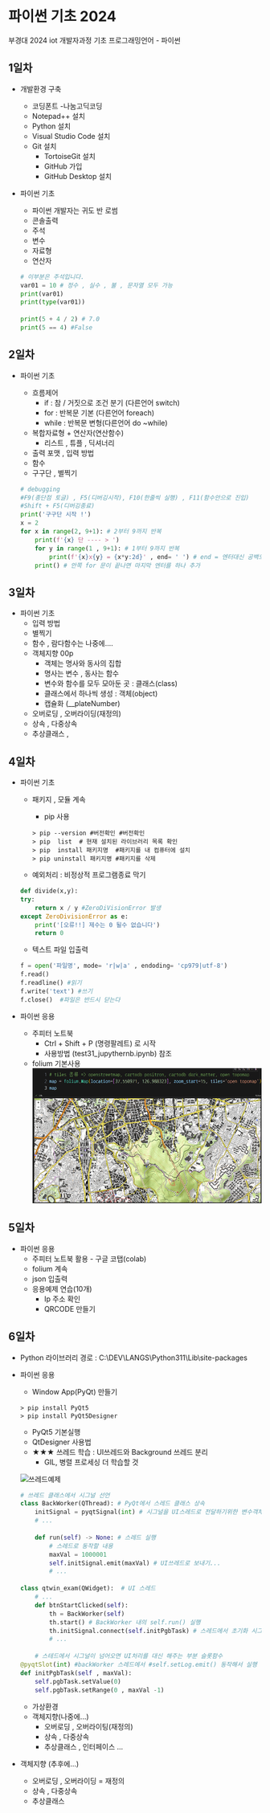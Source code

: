 # 파이썬 기초 2024
부경대 2024 iot 개발자과정 기초 프로그래밍언어 - 파이썬 

## 1일차 
- 개발환경 구축 
    - 코딩폰트 -나눔고딕코딩
    - Notepad++ 설치
    - Python 설치 
    - Visual Studio Code 설치 
    - Git 설치 
        - TortoiseGit 설치 
        - GitHub 가입 
        - GitHub Desktop 설치 

- 파이썬 기초 
    - 파이썬 개발자는 귀도 반 로썸 
    - 콘솔출력
    - 주석 
    - 변수
    - 자료형
    - 연산자 

    ```Python 
    # 이부분은 주석입니다.
    var01 = 10 # 정수 , 실수 , 불 , 문자열 모두 가능
    print(var01)
    print(type(var01))

    print(5 + 4 / 2) # 7.0
    print(5 == 4) #False
    ```

## 2일차 
- 파이썬 기초 
    - 흐름제어
        - if : 참 / 거짓으로 조건 분기 (다른언어 switch)
        - for : 반복문 기본 (다른언어 foreach)
        - while : 반복문 변형(다른언어 do ~while)
    - 복합자료형 + 연산자(연산함수)
        - 리스트 , 튜플 , 딕셔너리
    - 출력 포맷 , 입력 방법 
    - 함수 
    - 구구단 , 별찍기 

    ```python
    # debugging
    #F9(종단점 토글) , F5(디버깅시작), F10(한줄씩 실행) , F11(함수안으로 진입)
    #Shift + F5(디버깅종료)
    print('구구단 시작 !')
    x = 2 
    for x in range(2, 9+1): # 2부터 9까지 반복 
        print(f'{x} 단 ---- > ') 
        for y in range(1 , 9+1): # 1부터 9까지 반복
            print(f'{x}x{y} = {x*y:2d}' , end= ' ') # end = 엔터대신 공백으로 변경
        print() # 안쪽 for 문이 끝나면 마지막 엔터를 하나 추가 
    ```


## 3일차 
- 파이썬 기초
    - 입력 방법
    - 별찍기 
    - 함수 , 람다함수는 나중에....
    - 객체지향 00p
        - 객체는 명사와 동사의 집합
        - 명사는 변수 , 동사는 함수 
        - 변수와 함수를 모두 모아둔 곳 : 클래스(class)
        - 클래스에서 하나씩 생성 : 객체(object)
        - 캡슐화 (__plateNumber)
    - 오버로딩 , 오버라이딩(재정의)
    - 상속 , 다중상속 
    - 추상클래스 , 

## 4일차
- 파이썬 기초 
    - 패키지 , 모듈 계속
        - pip 사용
        ```
        > pip --version #버전확인 #버전확인 
        > pip  list  # 현재 설치된 라이브러리 목록 확인 
        > pip  install 패키지명  #패키지를 내 컴퓨터에 설치
        > pip uninstall 패키지명 #패키지를 삭제 
        ```
 

    - 예외처리 : 비정상적 프로그램종료 막기 
    ```python
    def divide(x,y):
    try:
        return x / y #ZeroDiVisionError 발생 
    except ZeroDivisionError as e:
        print('[오류!!] 제수는 0 될수 없습니다')
        return 0
    ```

    - 텍스트 파일 입출력 

    ```python
    f = open('파일명', mode= 'r|w|a' , endoding= 'cp979|utf-8')
    f.read()
    f.readline() #읽기 
    f.write('text') #쓰기
    f.close()  #파일은 반드시 닫는다      
    ```

- 파이썬 응용
    - 주피터 노트북 
        - Ctrl + Shift + P (명령팔레트) 로 시작
        - 사용방법 (test31_jupythernb.ipynb) 참조
    - folium 기본사용
    ![Folium사용법](https://raw.githubusercontent.com/leekminxx/Basic-Python-2024/main/images/1.png)

     


## 5일차
- 파이썬 응용
    - 주피터 노트북 활용 - 구글 코탭(colab)
    - folium 계속 
    - json 입출력
    - 응용예제 연습(10개)
        - Ip 주소 확인
        - QRCODE 만들기

## 6일차 
- Python 라이브러리 경로 : C:\DEV\LANGS\Python311\Lib\site-packages
- 파이썬 응용 
    - Window App(PyQt) 만들기 

    ```shell
    > pip install PyQt5
    > pip install PyQt5Designer
    ```

    - PyQt5 기본실행
    - QtDesigner 사용법
    - ★★★ 쓰레드 학습 : UI쓰레드와 Background 쓰레드 분리
        - GIL, 병렬 프로세싱 더 학습할 것
    
    ![쓰레드예제](https://raw.githubusercontent.com/leekminxx/Basic-Python-2024-new-/main/images/python_001.gif)


    ```python
    # 쓰레드 클래스에서 시그널 선언
    class BackWorker(QThread): # PyQt에서 스레드 클래스 상속
        initSignal = pyqtSignal(int) # 시그널을 UI스레드로 전달하기위한 변수객체
        # ...

        def run(self) -> None: # 스레드 실행
            # 스레드로 동작할 내용
            maxVal = 1000001
            self.initSignal.emit(maxVal) # UI쓰레드로 보내기...
            # ...

    class qtwin_exam(QWidget):  # UI 스레드
        # ...
        def btnStartClicked(self):
            th = BackWorker(self)
            th.start() # BackWorker 내의 self.run() 실행
            th.initSignal.connect(self.initPgbTask) # 스레드에서 초기화 시그널이 오면 initPgbTask 슬롯함수가 대신 처리
            # ...    
        
        # 스테드에서 시그널이 넘어오면 UI처리를 대신 해주는 부분 슬롯함수
    @pyqtSlot(int) #backWorker 스레드에서 #self.setLog.emit() 동작해서 실행
    def initPgbTask(self , maxVal):
        self.pgbTask.setValue(0)
        self.pgbTask.setRange(0 , maxVal -1)

    ```

    - 가상환경
    - 객체지향(나중에...)
        - 오버로딩 , 오버라이팅(재정의)
        - 상속 , 다중상속 
        - 추상클래스 , 인터페이스 ...

- 객체지향 (추후에...)
    - 오버로딩 , 오버라이딩 = 재정의 
    - 상속 , 다중상속 
    - 추상클래스 








